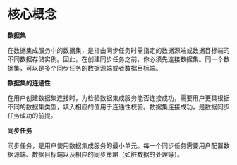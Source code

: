 # 核心概念

**数据集**

在数据集成服务中的数据集，是指由同步任务时需指定的数据源端或数据目标端的不同数据存储实例。因此，在创建同步任务之前，你必须先连接数据集。同一个数据集，可以是多个同步任务的数据源端或者数据目标端。

 

**数据集的连通性**

在用户创建数据集连接时，为检验数据集成服务能否连接成功，需要用户更具根据不同的数据集类型，填入相应的值用于连通性校验。数据集连接成功，是数据同步任务成功的前提。

 

**同步任务**

同步任务，是用户使用数据集成服务的最小单元。每一个同步任务需要用户配置数据源端、数据目标端以及相应的同步策略（如脏数据的处理等）。